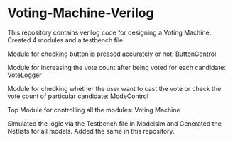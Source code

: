 # Voting-Machine-Verilog  
This repository contains verilog code for designing a Voting Machine.  
Created 4 modules and a testbench file  

Module for checking button is pressed accurately or not: ButtonControl  

Module for increasing the vote count after being voted for each candidate: VoteLogger  

Module for checking whether the user want to cast the vote or check the vote count of particular candidate: ModeControl 

Top Module for controlling all the modules: Voting Machine  

Simulated the logic via the Testbench file in Modelsim and Generated the Netlists for all models. Added the same in this repository.
